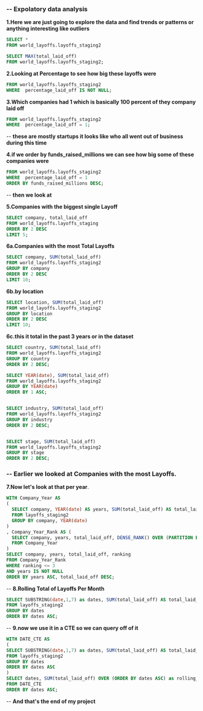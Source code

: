### -- Expolatory data analysis

 **1.Here we are just going to explore the data and find trends or patterns or anything interesting like outliers**

```sql
SELECT * 
FROM world_layoffs.layoffs_staging2

SELECT MAX(total_laid_off)
FROM world_layoffs.layoffs_staging2;
```

 **2.Looking at Percentage to see how big these layoffs were**
```sql SELECT MAX(percentage_laid_off),  MIN(percentage_laid_off)
FROM world_layoffs.layoffs_staging2
WHERE  percentage_laid_off IS NOT NULL;
```
**3.Which companies had 1 which is basically 100 percent of they company laid off**
```sql SELECT *
FROM world_layoffs.layoffs_staging2
WHERE  percentage_laid_off = 1;
```
-- **these are mostly startups it looks like who all went out of business during this time**

**4.if we order by funds_raised_millions we can see how big some of these companies were**
```sql SELECT *
FROM world_layoffs.layoffs_staging2
WHERE  percentage_laid_off = 1
ORDER BY funds_raised_millions DESC;
```


-- **then we look at**



 **5.Companies with the biggest single Layoff**
```sql
SELECT company, total_laid_off
FROM world_layoffs.layoffs_staging
ORDER BY 2 DESC
LIMIT 5;
```

**6a.Companies with the most Total Layoffs**
```sql
SELECT company, SUM(total_laid_off)
FROM world_layoffs.layoffs_staging2
GROUP BY company
ORDER BY 2 DESC
LIMIT 10;
```


**6b.by location**
```sql
SELECT location, SUM(total_laid_off)
FROM world_layoffs.layoffs_staging2
GROUP BY location
ORDER BY 2 DESC
LIMIT 10;
```
 **6c.this it total in the past 3 years or in the dataset**
```sql
SELECT country, SUM(total_laid_off)
FROM world_layoffs.layoffs_staging2
GROUP BY country
ORDER BY 2 DESC;

SELECT YEAR(date), SUM(total_laid_off)
FROM world_layoffs.layoffs_staging2
GROUP BY YEAR(date)
ORDER BY 1 ASC;


SELECT industry, SUM(total_laid_off)
FROM world_layoffs.layoffs_staging2
GROUP BY industry
ORDER BY 2 DESC;


SELECT stage, SUM(total_laid_off)
FROM world_layoffs.layoffs_staging2
GROUP BY stage
ORDER BY 2 DESC;
```




### -- Earlier we looked at Companies with the most Layoffs. 
**7.Now let's look at that per year**.

```sql
WITH Company_Year AS 
(
  SELECT company, YEAR(date) AS years, SUM(total_laid_off) AS total_laid_off
  FROM layoffs_staging2
  GROUP BY company, YEAR(date)
)
, Company_Year_Rank AS (
  SELECT company, years, total_laid_off, DENSE_RANK() OVER (PARTITION BY years ORDER BY total_laid_off DESC) AS ranking
  FROM Company_Year
)
SELECT company, years, total_laid_off, ranking
FROM Company_Year_Rank
WHERE ranking <= 3
AND years IS NOT NULL
ORDER BY years ASC, total_laid_off DESC;
```



-- **8.Rolling Total of Layoffs Per Month**
```sql
SELECT SUBSTRING(date,1,7) as dates, SUM(total_laid_off) AS total_laid_off
FROM layoffs_staging2
GROUP BY dates
ORDER BY dates ASC;
```
-- **9.now we use it in a CTE so we can query off of it**
```sql
WITH DATE_CTE AS 
(
SELECT SUBSTRING(date,1,7) as dates, SUM(total_laid_off) AS total_laid_off
FROM layoffs_staging2
GROUP BY dates
ORDER BY dates ASC
)
SELECT dates, SUM(total_laid_off) OVER (ORDER BY dates ASC) as rolling_total_layoffs
FROM DATE_CTE
ORDER BY dates ASC;
```

-- **And that's the end of my project**
